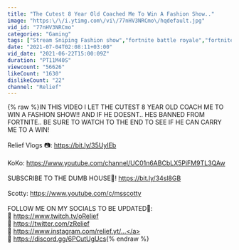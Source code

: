 ```yaml
---
title: "The Cutest 8 Year Old Coached Me To Win A Fashion Show.."
image: "https:\/\/i.ytimg.com\/vi\/77nHV3NRCmo\/hqdefault.jpg"
vid_id: "77nHV3NRCmo"
categories: "Gaming"
tags: ["Stream Sniping Fashion show","fortnite battle royale","fortnite funny"]
date: "2021-07-04T02:08:11+03:00"
vid_date: "2021-06-22T15:00:09Z"
duration: "PT11M40S"
viewcount: "56626"
likeCount: "1630"
dislikeCount: "22"
channel: "Relief"
---
```

{% raw %}IN THIS VIDEO I LET THE CUTEST 8 YEAR OLD COACH ME TO WIN A FASHION SHOW!! AND IF HE DOESNT.. HES BANNED FROM FORTNITE.. BE SURE TO WATCH TO THE END TO SEE IF HE CAN CARRY ME TO A WIN! <br /><br />Relief Vlogs 📷: <a rel="nofollow" target="blank" href="https://bit.ly/35UyIEb​​​​​">https://bit.ly/35UyIEb​​​​​</a><br /><br />KoKo: <a rel="nofollow" target="blank" href="https://www.youtube.com/channel/UC01n6ABCbLX5PiFM9TL3QAw">https://www.youtube.com/channel/UC01n6ABCbLX5PiFM9TL3QAw</a><br /><br />SUBSCRIBE TO THE DUMB HOUSE🚀! <a rel="nofollow" target="blank" href="https://bit.ly/34sl8GB​​​​​">https://bit.ly/34sl8GB​​​​​</a><br /><br />Scotty: <a rel="nofollow" target="blank" href="https://www.youtube.com/c/msscotty​​​​">https://www.youtube.com/c/msscotty​​​​</a><br /><br />FOLLOW ME ON MY SOCIALS TO BE UPDATED🚀: <br />🚀 <a rel="nofollow" target="blank" href="https://www.twitch.tv/oRelief​​​​​">https://www.twitch.tv/oRelief​​​​​</a><br />🚀 <a rel="nofollow" target="blank" href="https://twitter.com/zRelief​​​​​">https://twitter.com/zRelief​​​​​</a><br />🚀 <a rel="nofollow" target="blank" href="https://www.instagram.com/relief.yt/​...">https://www.instagram.com/relief.yt/​...</a><br />🚀 <a rel="nofollow" target="blank" href="https://discord.gg/6PCutUgUcs​">https://discord.gg/6PCutUgUcs​</a>{% endraw %}
